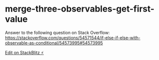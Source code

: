 # merge-three-observables-get-first-value

Answer to the following question on Stack Overflow: https://stackoverflow.com/questions/54571544/if-else-if-else-with-observable-as-conditional/54573995#54573995

[Edit on StackBlitz ⚡️](https://stackblitz.com/edit/typescript-y31hau)

